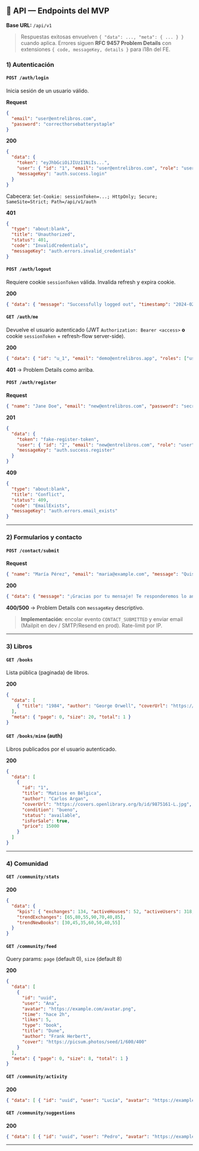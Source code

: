 ## 📡 API — Endpoints del MVP

**Base URL:** `/api/v1`

> Respuestas exitosas envuelven `{ "data": ..., "meta": { ... } }` cuando aplica. Errores siguen **RFC 9457 Problem Details** con extensiones `{ code, messageKey, details }` para i18n del FE.

### 1) Autenticación

#### `POST /auth/login`

Inicia sesión de un usuario válido.

**Request**

```json
{
  "email": "user@entrelibros.com",
  "password": "correcthorsebatterystaple"
}
```

**200**

```json
{
  "data": {
    "token": "eyJhbGciOiJIUzI1NiIs...",
    "user": { "id": "1", "email": "user@entrelibros.com", "role": "user" },
    "messageKey": "auth.success.login"
  }
}
```

Cabecera: `Set-Cookie: sessionToken=...; HttpOnly; Secure; SameSite=Strict; Path=/api/v1/auth`

**401**

```json
{
  "type": "about:blank",
  "title": "Unauthorized",
  "status": 401,
  "code": "InvalidCredentials",
  "messageKey": "auth.errors.invalid_credentials"
}
```

#### `POST /auth/logout`

Requiere cookie `sessionToken` válida. Invalida refresh y expira cookie.

**200**

```json
{ "data": { "message": "Successfully logged out", "timestamp": "2024-02-20T15:00:00Z" } }
```

#### `GET /auth/me`

Devuelve el usuario autenticado (JWT `Authorization: Bearer <access>` **o** cookie `sessionToken` + refresh-flow server-side).

**200**

```json
{ "data": { "id": "u_1", "email": "demo@entrelibros.app", "roles": ["user"] } }
```

**401** → Problem Details como arriba.

#### `POST /auth/register`

**Request**

```json
{ "name": "Jane Doe", "email": "new@entrelibros.com", "password": "secreta" }
```

**201**

```json
{
  "data": {
    "token": "fake-register-token",
    "user": { "id": "2", "email": "new@entrelibros.com", "role": "user" },
    "messageKey": "auth.success.register"
  }
}
```

**409**

```json
{
  "type": "about:blank",
  "title": "Conflict",
  "status": 409,
  "code": "EmailExists",
  "messageKey": "auth.errors.email_exists"
}
```

---

### 2) Formularios y contacto

#### `POST /contact/submit`

**Request**

```json
{ "name": "María Pérez", "email": "maria@example.com", "message": "Quisiera más información sobre la plataforma." }
```

**200**

```json
{ "data": { "message": "¡Gracias por tu mensaje! Te responderemos lo antes posible." } }
```

**400/500** → Problem Details con `messageKey` descriptivo.

> **Implementación**: encolar evento `CONTACT_SUBMITTED` y enviar email (Mailpit en dev / SMTP/Resend en prod). Rate-limit por IP.

---

### 3) Libros

#### `GET /books`

Lista pública (paginada) de libros.

**200**

```json
{
  "data": [
    { "title": "1984", "author": "George Orwell", "coverUrl": "https://covers.openlibrary.org/b/id/7222246-L.jpg" }
  ],
  "meta": { "page": 0, "size": 20, "total": 1 }
}
```

#### `GET /books/mine` (auth)

Libros publicados por el usuario autenticado.

**200**

```json
{
  "data": [
    {
      "id": "1",
      "title": "Matisse en Bélgica",
      "author": "Carlos Argan",
      "coverUrl": "https://covers.openlibrary.org/b/id/9875161-L.jpg",
      "condition": "bueno",
      "status": "available",
      "isForSale": true,
      "price": 15000
    }
  ]
}
```

---

### 4) Comunidad

#### `GET /community/stats`

**200**

```json
{
  "data": {
    "kpis": { "exchanges": 134, "activeHouses": 52, "activeUsers": 318, "booksPublished": 2140 },
    "trendExchanges": [65,80,55,90,70,40,85],
    "trendNewBooks": [30,45,35,60,50,40,55]
  }
}
```

#### `GET /community/feed`

Query params: `page` (default 0), `size` (default 8)

**200**

```json
{
  "data": [
    {
      "id": "uuid",
      "user": "Ana",
      "avatar": "https://example.com/avatar.png",
      "time": "hace 2h",
      "likes": 5,
      "type": "book",
      "title": "Dune",
      "author": "Frank Herbert",
      "cover": "https://picsum.photos/seed/1/600/400"
    }
  ],
  "meta": { "page": 0, "size": 8, "total": 1 }
}
```

#### `GET /community/activity`

**200**

```json
{ "data": [ { "id": "uuid", "user": "Lucía", "avatar": "https://example.com/avatar.png" } ] }
```

#### `GET /community/suggestions`

**200**

```json
{ "data": [ { "id": "uuid", "user": "Pedro", "avatar": "https://example.com/avatar.png" } ] }
```

---

